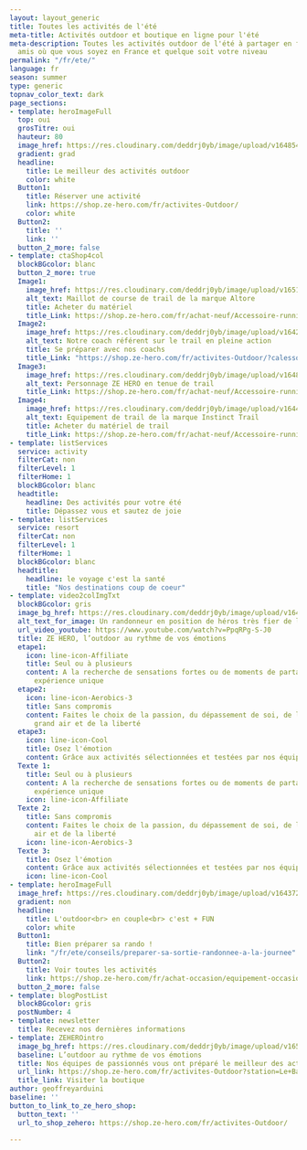 ```yaml
---
layout: layout_generic
title: Toutes les activités de l'été
meta-title: Activités outdoor et boutique en ligne pour l'été
meta-description: Toutes les activités outdoor de l'été à partager en famille ou entre
  amis où que vous soyez en France et quelque soit votre niveau
permalink: "/fr/ete/"
language: fr
season: summer
type: generic
topnav_color_text: dark
page_sections:
- template: heroImageFull
  top: oui
  grosTitre: oui
  hauteur: 80
  image_href: https://res.cloudinary.com/deddrj0yb/image/upload/v1648545634/website/summer/raoul-du-plessis-NsaVr_DfTNA-unsplash.jpg
  gradient: grad
  headline:
    title: Le meilleur des activités outdoor
    color: white
  Button1:
    title: Réserver une activité
    link: https://shop.ze-hero.com/fr/activites-Outdoor/
    color: white
  Button2:
    title: ''
    link: ''
  button_2_more: false
- template: ctaShop4col
  blockBGcolor: blanc
  button_2_more: true
  Image1:
    image_href: https://res.cloudinary.com/deddrj0yb/image/upload/v1651037463/website/Altore/V%C3%AAtement%20/Bavella_rouge_bk_H_1100x.webp
    alt_text: Maillot de course de trail de la marque Altore
    title: Acheter du matériel
    title_Link: https://shop.ze-hero.com/fr/achat-neuf/Accessoire-running-et-trail/Sac-et-Sac-%C3%A0-dos-running
  Image2:
    image_href: https://res.cloudinary.com/deddrj0yb/image/upload/v1642062752/website/Coaching/11_l7a3ej.jpg
    alt_text: Notre coach référent sur le trail en pleine action
    title: Se préparer avec nos coachs
    title_Link: "https://shop.ze-hero.com/fr/activites-Outdoor/?calessonstype=all&catypegenderlistsummer=all&calessonsactivitytype=Coaching&start-date="
  Image3:
    image_href: https://res.cloudinary.com/deddrj0yb/image/upload/v1648197165/website/assets/Personnages%20poses/Trail.png
    alt_text: Personnage ZE HERO en tenue de trail
    title_Link: https://shop.ze-hero.com/fr/achat-neuf/Accessoire-running-et-trail/Sac-et-Sac-%C3%A0-dos-running
  Image4:
    image_href: https://res.cloudinary.com/deddrj0yb/image/upload/v1644416055/website/Instinct%20Trail/Instinct_X_Mannequin_Front_View_1080x1080px_abvcdc.jpg
    alt_text: Equipement de trail de la marque Instinct Trail
    title: Acheter du matériel de trail
    title_Link: https://shop.ze-hero.com/fr/achat-neuf/Accessoire-running-et-trail?ca_brand=Instinct+Trail+Inspired&ca_type_gender=all
- template: listServices
  service: activity
  filterCat: non
  filterLevel: 1
  filterHome: 1
  blockBGcolor: blanc
  headtitle:
    headline: Des activités pour votre été
    title: Dépassez vous et sautez de joie
- template: listServices
  service: resort
  filterCat: non
  filterLevel: 1
  filterHome: 1
  blockBGcolor: blanc
  headtitle:
    headline: le voyage c'est la santé
    title: "Nos destinations coup de coeur"
- template: video2colImgTxt
  blockBGcolor: gris
  image_bg_href: https://res.cloudinary.com/deddrj0yb/image/upload/v1643816166/website/summer/japheth-mast-Ls3yexjyRpk-unsplash_uxxrwp.jpg
  alt_text_for_image: Un randonneur en position de héros très fier de lui
  url_video_youtube: https://www.youtube.com/watch?v=PpqRPg-S-J0
  title: ZE HERO, l’outdoor au rythme de vos émotions
  etape1:
    icon: line-icon-Affiliate
    title: Seul ou à plusieurs
    content: A la recherche de sensations fortes ou de moments de partage, vivez une
      expérience unique
  etape2:
    icon: line-icon-Aerobics-3
    title: Sans compromis
    content: Faites le choix de la passion, du dépassement de soi, de la fierté, du
      grand air et de la liberté
  etape3:
    icon: line-icon-Cool
    title: Osez l'émotion
    content: Grâce aux activités sélectionnées et testées par nos équipes professionnelles
  Texte 1:
    title: Seul ou à plusieurs
    content: A la recherche de sensations fortes ou de moments de partage, vivez une
      expérience unique
    icon: line-icon-Affiliate
  Texte 2:
    title: Sans compromis
    content: Faites le choix de la passion, du dépassement de soi, de la fierté, du       grand
      air et de la liberté
    icon: line-icon-Aerobics-3
  Texte 3:
    title: Osez l'émotion
    content: Grâce aux activités sélectionnées et testées par nos équipes professionnelles
    icon: line-icon-Cool
- template: heroImageFull
  image_href: https://res.cloudinary.com/deddrj0yb/image/upload/v1643722536/website/summer/krakenimages-5HsCIUSeq7Q-unsplash_fcnhy8.jpg
  gradient: non
  headline:
    title: L'outdoor<br> en couple<br> c'est + FUN
    color: white
  Button1:
    title: Bien préparer sa rando !
    link: "/fr/ete/conseils/preparer-sa-sortie-randonnee-a-la-journee"
  Button2:
    title: Voir toutes les activités
    link: https://shop.ze-hero.com/fr/achat-occasion/equipement-occasion/ski-occasion
  button_2_more: false
- template: blogPostList
  blockBGcolor: gris
  postNumber: 4
- template: newsletter
  title: Recevez nos dernières informations
- template: ZEHEROintro
  image_bg_href: https://res.cloudinary.com/deddrj0yb/image/upload/v1650965162/website/logo/Image%20Background/ZEHERO_TEAM_BACKGROUND.png
  baseline: L’outdoor au rythme de vos émotions
  title: Nos équipes de passionnés vous ont préparé le meilleur des activités outdoor
  url_link: https://shop.ze-hero.com/fr/activites-Outdoor?station=Le+Bar+sur+loup&calessonstype=all&catypegenderlistsummer=all&calessonsactivitytype=Trail&start-date=
  title_link: Visiter la boutique
author: geoffreyarduini
baseline: ''
button_to_link_to_ze_hero_shop:
  button_text: ''
  url_to_shop_zehero: https://shop.ze-hero.com/fr/activites-Outdoor/

---
```

